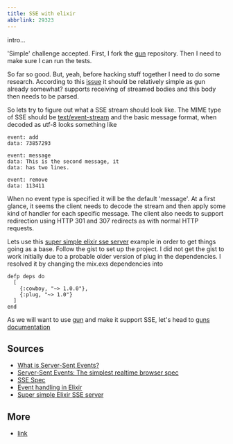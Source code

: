 ```yaml
---
title: SSE with elixir
abbrlink: 29323
---
```

intro...

'Simple' challenge accepted.
First, I fork the [gun](https://github.com/ninenines/gun) repository.
Then I need to make sure I can run the tests.

So far so good. But, yeah, before hacking stuff together I need to do some research.
According to this [issue](https://github.com/ninenines/gun/issues/48#issuecomment-233365030) it should be relatively simple as gun already somewhat? supports receiving of streamed bodies and this body then needs to be parsed.

So lets try to figure out what a SSE stream should look like. The MIME type of SSE should be [text/event-stream](https://html.spec.whatwg.org/multipage/iana.html#text/event-stream) and the basic message format, when decoded as utf-8 looks something like
```
event: add
data: 73857293

event: message
data: This is the second message, it
data: has two lines.

event: remove
data: 113411
```
When no event type is specified it will be the default 'message'.
At a first glance, it seems the client needs to decode the stream and then apply some kind of handler for each specific message.
The client also needs to support redirection using HTTP 301 and 307 redirects as with normal HTTP requests.

Lets use this [super simple elixir sse server](https://gist.github.com/binarytemple/b1c5c20fa7b119f8dd510b4c3ee8647f) example
in order to get things going as a base. Follow the gist to set up the project. I did not get the gist to work initially due to a probable older version of plug in the dependencies. I resolved it by changing the mix.exs dependencies into
```
defp deps do
  [
    {:cowboy, "~> 1.0.0"},
    {:plug, "~> 1.0"}
  ]
end
```

As we will want to use [gun]() and make it support SSE, let's head to [guns documentation](https://github.com/ninenines/gun/blob/master/doc/src/guide/book.asciidoc)

## Sources

* [What is Server-Sent Events?](http://streamdata.io/blog/server-sent-events/)
* [Server-Sent Events: The simplest realtime browser spec](https://segment.com/blog/2014-04-03-server-sent-events-the-simplest-realtime-browser-spec/)
* [SSE Spec](https://html.spec.whatwg.org/multipage/comms.html#server-sent-events)
* [Event handling in Elixir](http://www.tattdcodemonkey.com/blog/2015/4/24/event-handling-in-elixir)
* [Super simple Elixir SSE server](https://gist.github.com/binarytemple/b1c5c20fa7b119f8dd510b4c3ee8647f)

## More

* [link](url)
